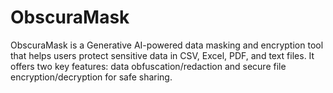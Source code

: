 # ObscuraMask
ObscuraMask is a Generative AI-powered data masking and encryption tool that helps users protect sensitive data in CSV, Excel, PDF, and text files. It offers two key features: data obfuscation/redaction and secure file encryption/decryption for safe sharing.

